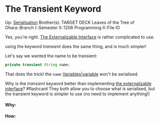 # The Transient Keyword

Up: [Serialisation](serialisation)
Brother(s):
TARGET DECK
Leaves of the Tree of Ohara::Branch I::Semester II::1206 Programming II::File IO

Yes, you're right. [The Externalizable Interface](the_externalizable_interface) is rather complicated to use.

using the keyword *transient* does the same thing, and is much simpler!

Let's say we wanted the name to be transient:

```java
private transient String name;
```

That does the trick! the `name` [Variables|variable](variables|variable) won't be serialised.

Why is the *transient* keyword better than implementing [the externalizable interface](the_externalizable_interface)? #flashcard 
They both allow you to choose what is serialised, but the transient keyword is simpler to use (no need to implement anything!)
<!--ID: 1707421397046-->


































#### Why:
#### How:









